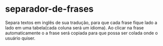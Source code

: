 # separador-de-frases
Separa textos em inglês de sua tradução, para que cada frase fique lado a lado em uma tabela(cada coluna será um idioma). Ao clicar na frase automaticamente o a frase será copiada para que possa ser colada onde o usuário quiser.
